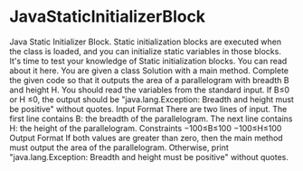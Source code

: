 # JavaStaticInitializerBlock
Java Static Initializer Block.
Static initialization blocks are executed when the class is loaded, and you can initialize static variables in those blocks.
It's time to test your knowledge of Static initialization blocks. You can read about it here.
You are given a class Solution with a main method. Complete the given code so that it outputs the 
area of a parallelogram with breadth B and height H. You should read the variables from the standard input.
If B≤0 or H ≤0, the output should be "java.lang.Exception: Breadth and height must be positive" without quotes.
Input Format
There are two lines of input. The first line contains B: the breadth of the parallelogram. 
The next line contains H: the height of the parallelogram.
Constraints 
−100≤B≤100 
−100≤H≤100
Output Format
If both values are greater than zero, then the main method must output the area of the parallelogram. 
Otherwise, print "java.lang.Exception: Breadth and height must be positive" without quotes.
